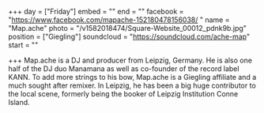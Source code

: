 +++
day = ["Friday"]
embed = ""
end = ""
facebook = "https://www.facebook.com/mapache-152180478156038/ "
name = "Map.ache"
photo = "/v1582018474/Square-Website_00012_pdnk9b.jpg"
position = ["Giegling"]
soundcloud = "https://soundcloud.com/ache-map"
start = ""

+++
Map.ache is a DJ and producer from Leipzig, Germany. He is also one half of the DJ duo Manamana as well as co-founder of the record label KANN. To add more strings to his bow, Map.ache is a Giegling affiliate and a much sought after remixer. In Leipzig, he has been a big huge contributor to the local scene, formerly being the booker of Leipzig Institution Conne Island.